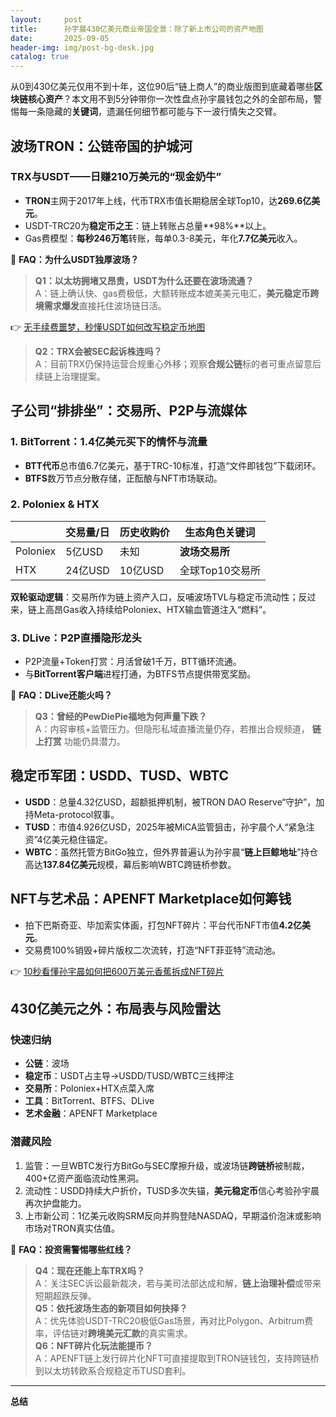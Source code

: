 ```yaml
---
layout:     post
title:      孙宇晨430亿美元商业帝国全景：除了新上市公司的资产地图
date:       2025-09-05
header-img: img/post-bg-desk.jpg
catalog: true
---
```


从0到430亿美元仅用不到十年，这位90后“链上商人”的商业版图到底藏着哪些**区块链核心资产**？本文用不到5分钟带你一次性盘点孙宇晨钱包之外的全部布局，警惕每一条隐藏的**关键词**，遗漏任何细节都可能与下一波行情失之交臂。

## 波场TRON：公链帝国的护城河
### TRX与USDT——日赚210万美元的“现金奶牛”
- **TRON**主网于2017年上线，代币TRX市值长期稳居全球Top10，达**269.6亿美元**。
- USDT-TRC20为**稳定币之王**：链上转账占总量**98%**以上。
- Gas费模型：**每秒246万笔**转账，每单0.3-8美元，年化**7.7亿美元**收入。

📌 **FAQ：为什么USDT独厚波场？**
> **Q1：以太坊拥堵又昂贵，USDT为什么还要在波场流通？**  
> A：链上确认快、gas费极低，大额转账成本媲美美元电汇，**美元稳定币跨境需求爆发**直接托住波场链日活。  

👉 [无手续费噩梦，秒懂USDT如何改写稳定币地图](https://okxdog.com/)  
> **Q2：TRX会被SEC起诉株连吗？**  
> A：目前TRX仍保持运营合规重心外移；观察**合规公链**标的者可重点留意后续链上治理提案。

## 子公司“排排坐”：交易所、P2P与流媒体
### 1. BitTorrent：1.4亿美元买下的情怀与流量
- **BTT代币**总市值6.7亿美元，基于TRC-10标准，打造“文件即钱包”下载闭环。
- **BTFS**数万节点分散存储，正酝酿与NFT市场联动。

### 2. Poloniex & HTX
|          | 交易量/日 | 历史收购价 | 生态角色关键词 |
|---------|-----------|-----------|--------------|
| Poloniex  | 5亿USD     | 未知       | **波场交易所** |
| HTX       | 24亿USD    | 10亿USD    | 全球Top10交易所|

**双轮驱动逻辑**：交易所作为链上资产入口，反哺波场TVL与稳定币流动性；反过来，链上高昂Gas收入持续给Poloniex、HTX输血管道注入“燃料”。

### 3. DLive：P2P直播隐形龙头
- P2P流量+Token打赏：月活曾破1千万，BTT循环流通。
- 与**BitTorrent客户端**进程打通，为BTFS节点提供带宽奖励。

📌 **FAQ：DLive还能火吗？**
> **Q3：曾经的PewDiePie福地为何声量下跌？**  
> A：内容审核+监管压力。但隐形私域直播流量仍存，若推出合规频道， **链上打赏** 功能仍具潜力。  

## 稳定币军团：USDD、TUSD、WBTC
- **USDD**：总量4.32亿USD，超额抵押机制，被TRON DAO Reserve“守护”，加持Meta-protocol叙事。
- **TUSD**：市值4.926亿USD，2025年被MiCA监管狙击，孙宇晨个人“紧急注资”4亿美元稳住锚定。
- **WBTC**：虽然托管方BitGo独立，但外界普遍认为孙宇晨“**链上巨鲸地址**”持仓高达**137.84亿美元**规模，幕后影响WBTC跨链桥参数。

## NFT与艺术品：APENFT Marketplace如何筹钱
- 拍下巴斯奇亚、毕加索实体画，打包NFT碎片：平台代币NFT市值**4.2亿美元**。
- 交易费100%销毁+碎片版权二次流转，打造“NFT菲亚特”流动池。

👉 [10秒看懂孙宇晨如何把600万美元香蕉拆成NFT碎片](https://okxdog.com/)  

## 430亿美元之外：布局表与风险雷达
### 快速归纳
- **公链**：波场
- **稳定币**：USDT占主导→USDD/TUSD/WBTC三线押注
- **交易所**：Poloniex+HTX点菜入席
- **工具**：BitTorrent、BTFS、DLive
- **艺术金融**：APENFT Marketplace

### 潜藏风险
1. 监管：一旦WBTC发行方BitGo与SEC摩擦升级，或波场链**跨链桥**被制裁，400+亿资产面临流动性黑洞。
2. 流动性：USDD持续大户折价，TUSD多次失锚，**美元稳定币**信心考验孙宇晨再次护盘能力。
3. 上市新公司：1亿美元收购SRM反向并购登陆NASDAQ，早期溢价泡沫或影响市场对TRON真实估值。

📌 **FAQ：投资需警惕哪些红线？**
> **Q4：现在还能上车TRX吗？**  
> A：关注SEC诉讼最新裁决，若与美司法部达成和解，**链上治理补偿**或带来短期超跌反弹。  
> **Q5：依托波场生态的新项目如何抉择？**  
> A：优先体验USDT-TRC20极低Gas场景，再对比Polygon、Arbitrum费率，评估链对**跨境美元汇款**的真实需求。  
> **Q6：NFT碎片化玩法能提币？**  
> A：APENFT链上发行碎片化NFT可直接提取到TRON链钱包，支持跨链桥到以太坊转欧系合规稳定币TUSD套利。

---  
**总结**